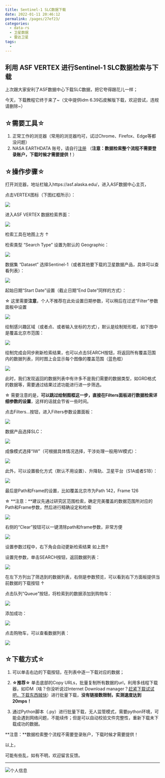 ```yaml
---
title: Sentinel-1 SLC数据下载
date: 2022-01-11 20:46:12
permalink: /pages/27ef23/
categories:
  - data-rs
  - 卫星数据
  - 雷达卫星
tags:
  - 
---
```

## 利用 ASF VERTEX 进行Sentinel-1 SLC数据检索与下载

上次跟大家安利了ASF数据中心下载SLC数据，把它夸得跟花儿一样；

今天，下载教程它终于来了~（文中提供idm 6.39石皮解版下载，欢迎尝试，违规请删除~）

## ☆需要工具☆

1. 正常工作的浏览器（常用的浏览器均可，试过Chrome、Firefox、Edge等都没问题）
2. NASA EARTHDATA 账号，请自行[注册](https://urs.earthdata.nasa.gov/home) （**注意：数据检索整个流程不需要登录账户，下载时候才需要提供！**）

## ☆操作步骤☆

打开浏览器，地址栏输入https://asf.alaska.edu/，进入ASF数据中心主页，

点击VERTEX图标（下图红框所示）：

![](http://inews.gtimg.com/newsapp_ls/0/14394958870/0)

进入ASF VERTEX 数据检索界面：

![](http://inews.gtimg.com/newsapp_ls/0/14394959187/0)

检索工具在地图上方 ↑

检索类型 “Search Type” 设置为默认的 Geographic：

![](http://inews.gtimg.com/newsapp_ls/0/14394994965/0)

数据集 “Dataset” 选择Sentinel-1（或者其他要下载的卫星数据产品，具体可以查看列表）：

![](http://inews.gtimg.com/newsapp_ls/0/14394996228/0)

起始日期“Start Date”设置（截止日期“End Date”同样的方式）：

☆ 这里需要**注意**，个人不推荐在此处设置日期参数，可以稍后在过滤“Filter”参数面板中设置

![](http://inews.gtimg.com/newsapp_ls/0/14394996310/0)

绘制感兴趣区域（或者点、或者输入坐标的方式），默认是绘制矩形框，如下图中是覆盖北京市范围：

![](http://inews.gtimg.com/newsapp_ls/0/14395091234/0)

绘制完成会同步刷新检索结果，也可以点击SEARCH按钮，将返回所有覆盖范围内的数据列表，同时图上会显示每个图像的覆盖范围（蓝色框）

![](http://inews.gtimg.com/newsapp_ls/0/14395068326/0)

此时，我们发现返回的数据列表中有许多不是我们需要的数据类型，如GRD格式的数据等，需要通过结果过滤功能进行进一步筛选。

☆ 需要注意的是，**可以跳过绘制图框这一步，直接在Filters面板进行数据检索详细参数的设置**，这样的话就会节省一些时间。

点击Filters...按钮，进入Filters参数设置面板：

![](http://inews.gtimg.com/newsapp_ls/0/14395041588/0)

数据产品选择SLC：

![](http://inews.gtimg.com/newsapp_ls/0/14394996152/0)

成像模式选择“IW”（可根据具体情况选择，干涉处理一般用IW模式）：

![](http://inews.gtimg.com/newsapp_ls/0/14395110185/0)

此外，可以设置极化方式（默认不用设置）、升降轨、卫星平台（S1A或者S1B）：

![](http://inews.gtimg.com/newsapp_ls/0/14395109274/0)

最后是Path和Frame的设置，比如覆盖北京市为Path 142，Frame 126

☆ **注意：**建议先通过研究区范围检索，确定完美覆盖的数据范围所对应的Path和Frame参数，然后进行精确设定和检索

![](http://inews.gtimg.com/newsapp_ls/0/14395121285/0)

右侧的“Clear”按钮可以一键清除path和frame参数，非常方便

![](http://inews.gtimg.com/newsapp_ls/0/14395148430/0)

设置参数过程中，右下角会自动更新检索结果 如上图↑

设置完参数，单击SEARCH按钮，返回数据列表：

![](http://inews.gtimg.com/newsapp_ls/0/14395160838/0)

在左下方列出了筛选到的数据列表，右侧是参数预览，可以看到右下方面板提供当前数据的下载按钮 ↑

点击队列“Queue”按钮，将检索到的数据添加到购物车：

![](http://inews.gtimg.com/newsapp_ls/0/14395160260/0)

添加成功：

![](http://inews.gtimg.com/newsapp_ls/0/14395160481/0)

点击购物车，可以查看数据列表：

![](http://inews.gtimg.com/newsapp_ls/0/14395169661/0)

## ☆下载方式☆

1. 可以单击右边的下载按钮，在列表中逐一下载对应的数据；

2. **☆推荐☆** 单击底部的Copy URLs，批量复制所有数据的url，利用多线程下载器，如IDM（啥？你没听说过Internet Download manager？[赶紧下载试试吧，下载东西贼快](https://skgr.lanzoup.com/i8Zibs7q5bc)）进行批量下载，**没有链接数限制，实测速度达到20mps！**

3. 通过Python脚本（.py）进行批量下载，无人监管模式，需要python环境，可能会遇到网络问题，不能续传；但是可以自动校验文件完整性，重新下载未下载成功的数据。

**注意：**数据检索整个流程不需要登录账户，下载时候才需要提供！

以上，

可能有些乱，如有不明，欢迎留言反馈。

----------------------

![个人信息](http://inews.gtimg.com/newsapp_ls/0/14333466564/0)
